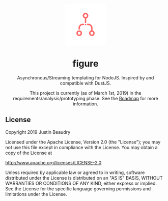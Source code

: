 <p align="center">
	<img src="https://raw.githubusercontent.com/JustinBeaudry/figurejs/master/logo.png">
	<h1 align="center">figure</h1>
</p>

<p align="center">
	Asynchronous/Streaming templating for NodeJS. Inspired by and compatible with DustJS.
</p>

<p align="center">
	This project is currently (as of March 1st, 2019) in the requirements/analysis/prototyping phase.
	See the <a href="https://github.com/JustinBeaudry/figurejs/blob/master/ROADMAP.md">Roadmap</a> 
	for more information.
</p>

## License
Copyright 2019 Justin Beaudry

Licensed under the Apache License, Version 2.0 (the "License");
you may not use this file except in compliance with the License.
You may obtain a copy of the License at

 http://www.apache.org/licenses/LICENSE-2.0

Unless required by applicable law or agreed to in writing, software
distributed under the License is distributed on an "AS IS" BASIS,
WITHOUT WARRANTIES OR CONDITIONS OF ANY KIND, either express or implied.
See the License for the specific language governing permissions and
limitations under the License.
